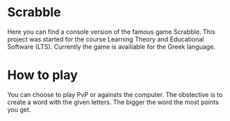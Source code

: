 # Scrabble

Here you can find a console version of the famous game Scrabble. This project was started for the course Learning Theory and Educational Software (LTS).
Currently the game is availiable for the Greek language.

# How to play

You can choose to play PvP or againsts the computer. The obstective is to create a word with the given letters. The bigger the word the most points you get.
